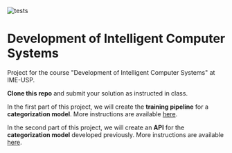 ![tests](https://github.com/viagostini/intelligent-systems-project/actions/workflows/tests.yml/badge.svg)

# Development of Intelligent Computer Systems

Project for the course "Development of Intelligent Computer Systems" at IME-USP.

**Clone this repo** and submit your solution as instructed in class.

In the first part of this project, we will create the **training pipeline** for
a **categorization model**. More instructions are available [here][1].

In the second part of this project, we will create an **API** for the
**categorization model** developed previously. More instructions are
available [here][2].

[1]: ./training/README.md
[2]: ./server/README.md

